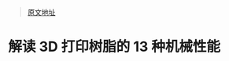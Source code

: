 > [原文地址](https://www.liqcreate.com/supportarticles/explanation-properties-resin-or-3d-printed-part/)

# 解读 3D 打印树脂的 13 种机械性能
